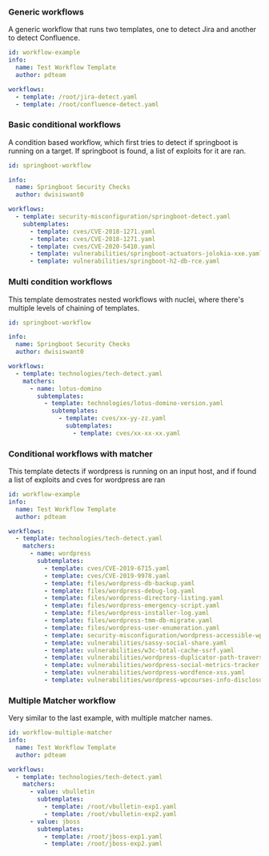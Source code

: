 ### Generic workflows

A generic workflow that runs two templates, one to detect Jira and another to detect Confluence.

```yaml
id: workflow-example
info:
  name: Test Workflow Template
  author: pdteam

workflows:
  - template: /root/jira-detect.yaml
  - template: /root/confluence-detect.yaml
```


### Basic conditional workflows

A condition based workflow, which first tries to detect if springboot is running on a target. If springboot is found, a list of exploits for it are ran. 

```yaml
id: springboot-workflow

info:
  name: Springboot Security Checks
  author: dwisiswant0

workflows:
  - template: security-misconfiguration/springboot-detect.yaml
    subtemplates:
      - template: cves/CVE-2018-1271.yaml
      - template: cves/CVE-2018-1271.yaml
      - template: cves/CVE-2020-5410.yaml
      - template: vulnerabilities/springboot-actuators-jolokia-xxe.yaml
      - template: vulnerabilities/springboot-h2-db-rce.yaml
```

### Multi condition workflows

This template demostrates nested workflows with nuclei, where there's multiple levels of chaining of templates.

```yaml
id: springboot-workflow

info:
  name: Springboot Security Checks
  author: dwisiswant0

workflows:
  - template: technologies/tech-detect.yaml
    matchers:
      - name: lotus-domino
        subtemplates:
          - template: technologies/lotus-domino-version.yaml
            subtemplates:
              - template: cves/xx-yy-zz.yaml
                subtemplates:
                  - template: cves/xx-xx-xx.yaml
```


### Conditional workflows with matcher

This template detects if wordpress is running on an input host, and if found a list of exploits and cves for wordpress are ran

```yaml
id: workflow-example
info:
  name: Test Workflow Template
  author: pdteam

workflows:
  - template: technologies/tech-detect.yaml
    matchers:
      - name: wordpress
        subtemplates:
          - template: cves/CVE-2019-6715.yaml
          - template: cves/CVE-2019-9978.yaml
          - template: files/wordpress-db-backup.yaml
          - template: files/wordpress-debug-log.yaml
          - template: files/wordpress-directory-listing.yaml
          - template: files/wordpress-emergency-script.yaml
          - template: files/wordpress-installer-log.yaml
          - template: files/wordpress-tmm-db-migrate.yaml
          - template: files/wordpress-user-enumeration.yaml
          - template: security-misconfiguration/wordpress-accessible-wpconfig.yaml
          - template: vulnerabilities/sassy-social-share.yaml
          - template: vulnerabilities/w3c-total-cache-ssrf.yaml
          - template: vulnerabilities/wordpress-duplicator-path-traversal.yaml
          - template: vulnerabilities/wordpress-social-metrics-tracker.yaml
          - template: vulnerabilities/wordpress-wordfence-xss.yaml
          - template: vulnerabilities/wordpress-wpcourses-info-disclosure.yaml
```


### Multiple Matcher workflow

Very similar to the last example, with multiple matcher names.

```yaml
id: workflow-multiple-matcher
info:
  name: Test Workflow Template
  author: pdteam

workflows:
  - template: technologies/tech-detect.yaml
    matchers:
      - value: vbulletin
        subtemplates:
          - template: /root/vbulletin-exp1.yaml
          - template: /root/vbulletin-exp2.yaml
      - value: jboss
        subtemplates:
          - template: /root/jboss-exp1.yaml
          - template: /root/jboss-exp2.yaml
```

